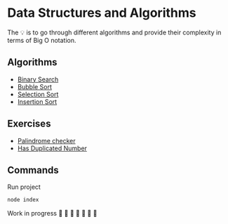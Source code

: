 # Data Structures and Algorithms

The 💡 is to go through different algorithms and provide their complexity in terms of Big O notation. 

## Algorithms
- [Binary Search](https://github.com/daosgava/data-structures-and-algorithms/blob/main/algorithms/binarySearch.js)
- [Bubble Sort](https://github.com/daosgava/data-structures-and-algorithms/blob/main/algorithms/bubbleSort.js)
- [Selection Sort](https://github.com/daosgava/data-structures-and-algorithms/blob/main/algorithms/selectionSort.js)
- [Insertion Sort](https://github.com/daosgava/data-structures-and-algorithms/blob/main/algorithms/insertionSort.js)

## Exercises
- [Palindrome checker](https://github.com/daosgava/data-structures-and-algorithms/blob/main/exercises/insertionSort.js)
- [Has Duplicated Number](https://github.com/daosgava/data-structures-and-algorithms/blob/main/exercises/hasDuplicatedNumber.js)

## Commands
Run project
```javascript
node index
```  
Work in progress  🚧 🚧 🚧 🚧 🚧 🚧 🚧 
